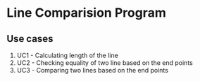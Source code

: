 # Line Comparision Program
## Use cases
1) UC1 - Calculating length of the line
2) UC2 - Checking equality of two line based on the end points
3) UC3 - Comparing two lines based on the end points
